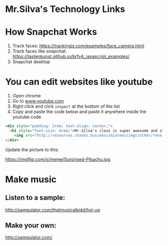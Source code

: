 # Mr.Silva's Technology Links

# How Snapchat Works

1. Track faces: https://trackingjs.com/examples/face_camera.html
2. Track faces like snapchat: https://tastenkunst.github.io/brfv4_javascript_examples/
3. Snapchat desktop

# You can edit websites like youtube

1. Open chrome
2. Go to www.youtube.com
3. Right click and click `inspect` at the bottom of the list
4. Copy and paste the code below and paste it anywhere inside the youtube code

```html
<div style="padding: 2rem; text-align: center;">
  <h1 style="font-size: 4rem;">Mr.Silva's class is super awesome and stuff </h1>
	<img src="http://resources.chavez.business/miotees/imgs/other/rene-class.jpg">
</div>
```

Update the picture to this:

https://imgflip.com/s/meme/Surprised-Pikachu.jpg

# Make music

## Listen to a sample:
http://sampulator.com/thatmusicalkidd/hol-up

## Make your own:
http://sampulator.com/
